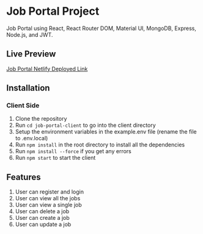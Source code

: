 # Job Portal Project

Job Portal using React, React Router DOM, Material UI, MongoDB, Express, Node.js, and JWT.

## Live Preview
[Job Portal Netlify Deployed Link](https://jobz-portal.netlify.app/)

## Installation
### Client Side

1. Clone the repository
2. Run ```cd job-portal-client``` to go into the client directory
3. Setup the environment variables in the example.env file (rename the file to .env.local)
4. Run ```npm install``` in the root directory to install all the dependencies
5. Run ```npm install --force``` if you get any errors
6. Run ```npm start``` to start the client

## Features
1. User can register and login
2. User can view all the jobs
3. User can view a single job
4. User can delete a job
5. User can create a job
6. User can update a job
